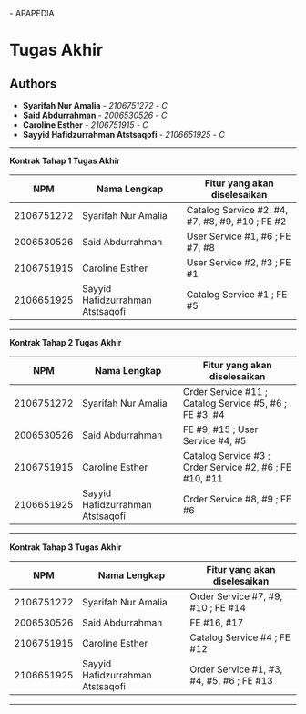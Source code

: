 <GAPAPA> - APAPEDIA

# Tugas Akhir
## Authors
* **Syarifah Nur Amalia** - *2106751272* - *C*
* **Said Abdurrahman** - *2006530526* - *C*
* **Caroline Esther** - *2106751915* - *C*
* **Sayyid Hafidzurrahman Atstsaqofi** - *2106651925* - *C*

---
**Kontrak Tahap 1 Tugas Akhir**

| NPM | Nama Lengkap | Fitur yang akan diselesaikan  |
| ----------| --- | ---------- | 
| 2106751272 | Syarifah Nur Amalia | Catalog Service #2, #4, #7, #8, #9, #10 ; FE #2 |
| 2006530526 | Said Abdurrahman | User Service #1, #6 ; FE #7, #8 |
| 2106751915 | Caroline Esther | User Service #2, #3 ; FE #1 |
| 2106651925 | Sayyid Hafidzurrahman Atstsaqofi | Catalog Service #1 ; FE #5 |
---
**Kontrak Tahap 2 Tugas Akhir**

| NPM | Nama Lengkap | Fitur yang akan diselesaikan  |
| ----------| --- | ---------- | 
| 2106751272 | Syarifah Nur Amalia | Order Service #11 ; Catalog Service #5, #6 ; FE #3, #4 |
| 2006530526 | Said Abdurrahman | FE #9, #15 ; User Service #4, #5 |
| 2106751915 | Caroline Esther | Catalog Service #3 ; Order Service #2, #6 ; FE #10, #11 |
| 2106651925 | Sayyid Hafidzurrahman Atstsaqofi | Order Service #8, #9 ; FE #6 |
---
**Kontrak Tahap 3 Tugas Akhir**

| NPM | Nama Lengkap | Fitur yang akan diselesaikan  |
| ----------| --- | ---------- | 
| 2106751272 | Syarifah Nur Amalia | Order Service #7, #9, #10 ; FE #14 |
| 2006530526 | Said Abdurrahman | FE #16, #17 |
| 2106751915 | Caroline Esther | Catalog Service #4 ; FE #12 |
| 2106651925 | Sayyid Hafidzurrahman Atstsaqofi | Order Service #1, #3, #4, #5, #6 ; FE #13 |
---